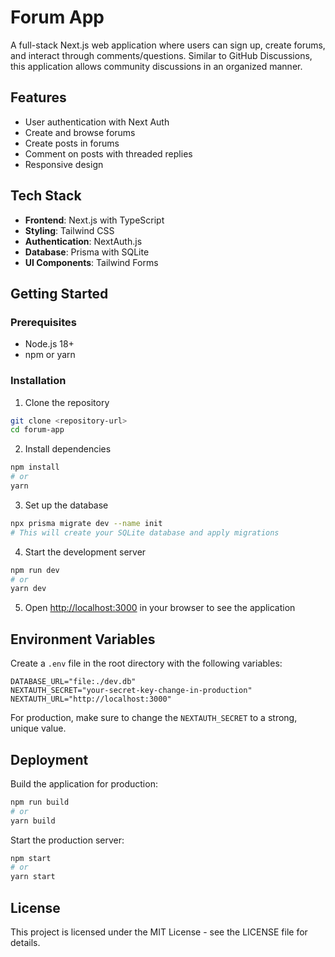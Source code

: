 # Forum App

A full-stack Next.js web application where users can sign up, create forums, and interact through comments/questions. Similar to GitHub Discussions, this application allows community discussions in an organized manner.

## Features

- User authentication with Next Auth
- Create and browse forums
- Create posts in forums
- Comment on posts with threaded replies
- Responsive design

## Tech Stack

- **Frontend**: Next.js with TypeScript
- **Styling**: Tailwind CSS
- **Authentication**: NextAuth.js
- **Database**: Prisma with SQLite
- **UI Components**: Tailwind Forms

## Getting Started

### Prerequisites

- Node.js 18+ 
- npm or yarn

### Installation

1. Clone the repository
```bash
git clone <repository-url>
cd forum-app
```

2. Install dependencies
```bash
npm install
# or
yarn
```

3. Set up the database
```bash
npx prisma migrate dev --name init
# This will create your SQLite database and apply migrations
```

4. Start the development server
```bash
npm run dev
# or
yarn dev
```

5. Open [http://localhost:3000](http://localhost:3000) in your browser to see the application

## Environment Variables

Create a `.env` file in the root directory with the following variables:
```
DATABASE_URL="file:./dev.db"
NEXTAUTH_SECRET="your-secret-key-change-in-production"
NEXTAUTH_URL="http://localhost:3000"
```

For production, make sure to change the `NEXTAUTH_SECRET` to a strong, unique value.

## Deployment

Build the application for production:

```bash
npm run build
# or
yarn build
```

Start the production server:

```bash
npm start
# or
yarn start
```

## License

This project is licensed under the MIT License - see the LICENSE file for details.
